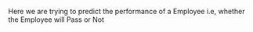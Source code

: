 Here we are trying to predict the performance of a Employee i.e, whether the Employee will Pass or Not

